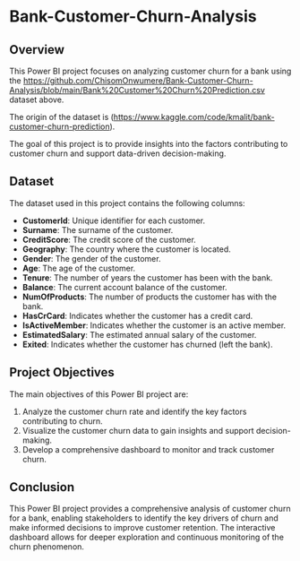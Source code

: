 # Bank-Customer-Churn-Analysis

## Overview
This Power BI project focuses on analyzing customer churn for a bank using the https://github.com/ChisomOnwumere/Bank-Customer-Churn-Analysis/blob/main/Bank%20Customer%20Churn%20Prediction.csv dataset above. 

The origin of the dataset is (https://www.kaggle.com/code/kmalit/bank-customer-churn-prediction).

The goal of this project is to provide insights into the factors contributing to customer churn and support data-driven decision-making.

## Dataset
The dataset used in this project contains the following columns:

- **CustomerId**: Unique identifier for each customer.
- **Surname**: The surname of the customer.
- **CreditScore**: The credit score of the customer.
- **Geography**: The country where the customer is located.
- **Gender**: The gender of the customer.
- **Age**: The age of the customer.
- **Tenure**: The number of years the customer has been with the bank.
- **Balance**: The current account balance of the customer.
- **NumOfProducts**: The number of products the customer has with the bank.
- **HasCrCard**: Indicates whether the customer has a credit card.
- **IsActiveMember**: Indicates whether the customer is an active member.
- **EstimatedSalary**: The estimated annual salary of the customer.
- **Exited**: Indicates whether the customer has churned (left the bank).

## Project Objectives
The main objectives of this Power BI project are:

1. Analyze the customer churn rate and identify the key factors contributing to churn.
2. Visualize the customer churn data to gain insights and support decision-making.
3. Develop a comprehensive dashboard to monitor and track customer churn.

## Conclusion
This Power BI project provides a comprehensive analysis of customer churn for a bank, enabling stakeholders to identify the key drivers of churn and make informed decisions to improve customer retention. The interactive dashboard allows for deeper exploration and continuous monitoring of the churn phenomenon.
